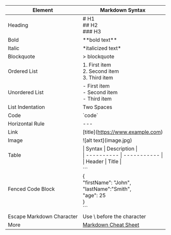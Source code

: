 | Element | Markdown Syntax |
| ----------- | ----------- |
| Heading | # H1 <br> ## H2 <br> ### H3 |
| Bold | \*\*bold text** |
| Italic | \*italicized text* |
| Blockquote | > blockquote |
| Ordered List | 1. First item <br> 2. Second item <br> 3. Third item |
| Unordered List | - First item <br> - Second item <br> - Third item |
| List Indentation | Two Spaces |
| Code | \`code` |
| Horizontal Rule | --- |
| Link | \[title](https://www.example.com) |
| Image | \!\[alt text](image.jpg) |
| Table | \| Syntax \| Description \| <br> \| ---------- \| ----------- \| <br> \| Header \| Title \|
| Fenced Code Block | \``` <br>{<br>"firstName": "John",<br>"lastName":"Smith",<br>"age": 25<br>}<br>``` |
| Escape Markdown Character | Use \ before the character |
| More | [Markdown Cheat Sheet](https://www.markdownguide.org/cheat-sheet/) |
